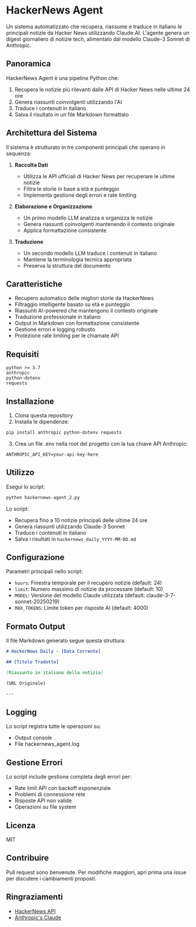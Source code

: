 # HackerNews Agent

Un sistema automatizzato che recupera, riassume e traduce in italiano le principali notizie da Hacker News utilizzando Claude AI. L'agente genera un digest giornaliero di notizie tech, alimentato dal modello Claude-3 Sonnet di Anthropic.

## Panoramica

HackerNews Agent è una pipeline Python che:

1. Recupera le notizie più rilevanti dalle API di Hacker News nelle ultime 24 ore
2. Genera riassunti coinvolgenti utilizzando l'AI
3. Traduce i contenuti in italiano
4. Salva il risultato in un file Markdown formattato

## Architettura del Sistema

Il sistema è strutturato in tre componenti principali che operano in sequenza:

1. **Raccolta Dati**
   - Utilizza le API ufficiali di Hacker News per recuperare le ultime notizie
   - Filtra le storie in base a età e punteggio
   - Implementa gestione degli errori e rate limiting

2. **Elaborazione e Organizzazione**
   - Un primo modello LLM analizza e organizza le notizie
   - Genera riassunti coinvolgenti mantenendo il contesto originale
   - Applica formattazione consistente

3. **Traduzione**
   - Un secondo modello LLM traduce i contenuti in italiano
   - Mantiene la terminologia tecnica appropriata
   - Preserva la struttura del documento

## Caratteristiche

- Recupero automatico delle migliori storie da HackerNews
- Filtraggio intelligente basato su età e punteggio
- Riassunti AI-powered che mantengono il contesto originale
- Traduzione professionale in italiano
- Output in Markdown con formattazione consistente
- Gestione errori e logging robusto
- Protezione rate limiting per le chiamate API

## Requisiti

```
python >= 3.7
anthropic
python-dotenv
requests
```

## Installazione

1. Clona questa repository
2. Installa le dipendenze:
```bash
pip install anthropic python-dotenv requests
```
3. Crea un file .env nella root del progetto con la tua chiave API Anthropic:
```
ANTHROPIC_API_KEY=your-api-key-here
```

## Utilizzo

Esegui lo script:

```bash
python hackernews-agent_2.py
```

Lo script:
- Recupera fino a 10 notizie principali delle ultime 24 ore
- Genera riassunti utilizzando Claude-3 Sonnet
- Traduce i contenuti in italiano
- Salva i risultati in `hackernews_daily_YYYY-MM-DD.md`

## Configurazione

Parametri principali nello script:

- `hours`: Finestra temporale per il recupero notizie (default: 24)
- `limit`: Numero massimo di notizie da processare (default: 10)
- `MODEL`: Versione del modello Claude utilizzata (default: claude-3-7-sonnet-20250219)
- `MAX_TOKENS`: Limite token per risposte AI (default: 4000)

## Formato Output

Il file Markdown generato segue questa struttura:

```markdown
# HackerNews Daily - [Data Corrente]

## [Titolo Tradotto]

[Riassunto in italiano della notizia]

(URL Originale)

---
```

## Logging

Lo script registra tutte le operazioni su:
- Output console
- File hackernews_agent.log

## Gestione Errori

Lo script include gestione completa degli errori per:
- Rate limit API con backoff esponenziale
- Problemi di connessione rete
- Risposte API non valide
- Operazioni su file system

## Licenza

MIT

## Contribuire

Pull request sono benvenute. Per modifiche maggiori, apri prima una issue per discutere i cambiamenti proposti.

## Ringraziamenti

- [HackerNews API](https://github.com/HackerNews/API)
- [Anthropic's Claude](https://www.anthropic.com/claude)
